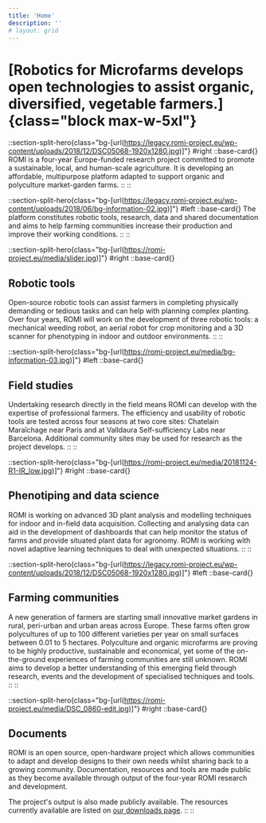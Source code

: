 ```yaml
---
title: 'Home'
description: ''
# layout: grid
---
```


# [Robotics for Microfarms develops open technologies to assist organic, diversified, vegetable farmers.]{class="block max-w-5xl"}

<!-- ROMI is a four-year Europe-funded research project committed to promote a sustainable, local, and human-scale agriculture. It is developing an affordable, multipurpose platform adapted to support organic and polyculture market-garden farms.

The platform constitutes robotic tools, research, data and shared documentation and aims to help farming communities increase their production and improve their working conditions. -->

::section-split-hero{class="bg-[url(https://legacy.romi-project.eu/wp-content/uploads/2018/12/DSC05068-1920x1280.jpg)]"}
#right
  ::base-card{}
  ROMI is a four-year Europe-funded research project committed to promote a sustainable, local, and human-scale agriculture. It is developing an affordable, multipurpose platform adapted to support organic and polyculture market-garden farms.
  ::
::

::section-split-hero{class="bg-[url(https://legacy.romi-project.eu/wp-content/uploads/2018/06/bg-information-02.jpg)]"}
#left
  ::base-card{}
  The platform constitutes robotic tools, research, data and shared documentation and aims to help farming communities increase their production and improve their working conditions.
  ::
::

::section-split-hero{class="bg-[url(https://romi-project.eu/media/slider.jpg)]"}
#right
  ::base-card{}
  ## Robotic tools
  Open-source robotic tools can assist farmers in completing physically demanding or tedious tasks and can help with planning complex planting. Over four years, ROMI will work on the development of three robotic tools: a mechanical weeding robot, an aerial robot for crop monitoring and a 3D scanner for phenotyping in indoor and outdoor environments.
  ::
::

::section-split-hero{class="bg-[url(https://romi-project.eu/media/bg-information-03.jpg)]"}
#left
  ::base-card{}
  ## Field studies
  Undertaking research directly in the field means ROMI can develop with the expertise of professional farmers. The efficiency and usability of robotic tools are tested across four seasons at two core sites: Chatelain Maraîchage near Paris and at Valldaura Self-sufficiency Labs near Barcelona. Additional community sites may be used for research as the project develops.
  ::
::

::section-split-hero{class="bg-[url(https://romi-project.eu/media/20181124-R1-IR_low.jpg)]"}
#right
  ::base-card{}
  ## Phenotiping and data science
  ROMI is working on advanced 3D plant analysis and modelling techniques for indoor and in-field data acquisition. Collecting and analysing data can aid in the development of dashboards that can help monitor the status of farms and provide situated plant data for agronomy. ROMI is working with novel adaptive learning techniques to deal with unexpected situations.
  ::
::

::section-split-hero{class="bg-[url(https://legacy.romi-project.eu/wp-content/uploads/2018/12/DSC05068-1920x1280.jpg)]"}
#left
  ::base-card{}
  ## Farming communities
  A new generation of farmers are starting small innovative market gardens in rural, peri-urban and urban areas across Europe. These farms often grow polycultures of up to 100 different varieties per year on small surfaces between 0.01 to 5 hectares. Polyculture and organic microfarms are proving to be highly productive, sustainable and economical, yet some of the on-the-ground experiences of farming communities are still unknown. ROMI aims to develop a better understanding of this emerging field through research, events and the development of specialised techniques and tools.
  ::
::

::section-split-hero{class="bg-[url(https://romi-project.eu/media/DSC_0860-edit.jpg)]"}
#right
  ::base-card{}
  ## Documents
  ROMI is an open source, open-hardware project which allows communities to adapt and develop designs to their own needs whilst sharing back to a growing community. Documentation, resources and tools are made public as they become available through output of the four-year ROMI research and development.
  
  The project's output is also made publicly available. The resources currently available are listed on [our downloads page](/downloads).
  ::
::
